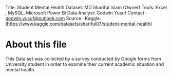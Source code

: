 Title:  			 Student Mental Health
Dataset: 		   MD Shariful Islam (Owner)
Tools: 			   Excel , MySQL, Microsoft Power Bi
Data Analyst:	 Godwin Yusuf
Contact : 		 godwin.yusuf@outlook.com
Source : 		   Kaggle.  (https://www.kaggle.com/datasets/shariful07/student-mental-health)




About this file
===========

This Data set was collected by a survey conducted by Google forms from University student in order to examine their current academic
situation and mental health.
